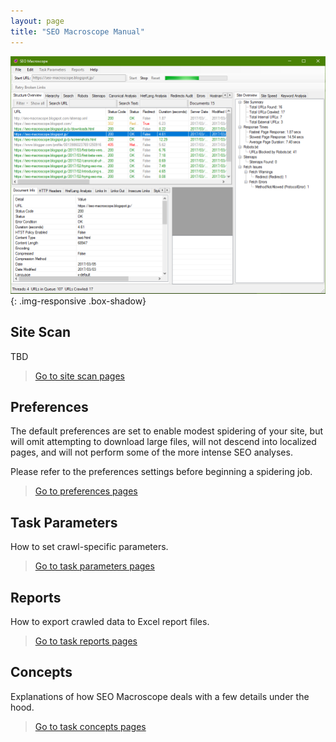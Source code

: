 ```yaml
---
layout: page
title: "SEO Macroscope Manual"
---
```


![The SEO Macroscope application window.](images/application-001.png){: .img-responsive .box-shadow}

## Site Scan

TBD

> [Go to site scan pages](site-scan/)

## Preferences

The default preferences are set to enable modest spidering of your site, but will omit attempting to download large files, will not descend into localized pages, and will not perform some of the more intense SEO analyses.

Please refer to the preferences settings before beginning a spidering job.

> [Go to preferences pages](preferences/)

## Task Parameters

How to set crawl-specific parameters.

> [Go to task parameters pages](task-parameters/)

## Reports

How to export crawled data to Excel report files.

> [Go to task reports pages](reports/)

## Concepts

Explanations of how SEO Macroscope deals with a few details under the hood.

> [Go to task concepts pages](concepts/)
